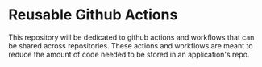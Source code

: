 # Reusable Github Actions

This repository will be dedicated to github actions and workflows that can be shared across repositories.  These actions and workflows are meant to reduce the amount of code needed to be stored in an application's repo.
